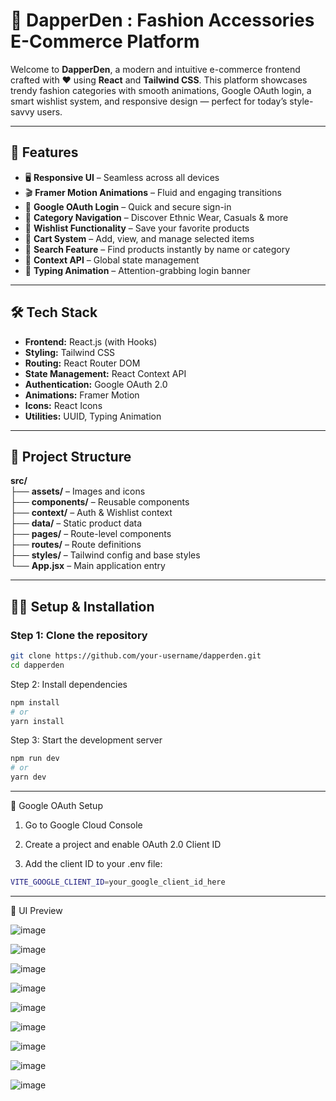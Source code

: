 # 🛒 DapperDen : Fashion Accessories E-Commerce Platform

Welcome to **DapperDen**, a modern and intuitive e-commerce frontend crafted with ❤️ using **React** and **Tailwind CSS**. This platform showcases trendy fashion categories with smooth animations, Google OAuth login, a smart wishlist system, and responsive design — perfect for today’s style-savvy users.

---

## 🚀 Features

- 🖥️ **Responsive UI** – Seamless across all devices  
- 🎬 **Framer Motion Animations** – Fluid and engaging transitions  
- 🔐 **Google OAuth Login** – Quick and secure sign-in
- 🧭 **Category Navigation** – Discover Ethnic Wear, Casuals & more  
- 💖 **Wishlist Functionality** – Save your favorite products   
- 🛒 **Cart System** – Add, view, and manage selected items  
- 🔎 **Search Feature** – Find products instantly by name or category   
- 🧠 **Context API** – Global state management 
- 🎨 **Typing Animation** – Attention-grabbing login banner 

---

## 🛠️ Tech Stack

- **Frontend:** React.js (with Hooks)  
- **Styling:** Tailwind CSS  
- **Routing:** React Router DOM  
- **State Management:** React Context API  
- **Authentication:** Google OAuth 2.0  
- **Animations:** Framer Motion  
- **Icons:** React Icons  
- **Utilities:** UUID, Typing Animation  

---

## 📁 Project Structure

**src/**  
├── **assets/** – Images and icons  
├── **components/** – Reusable components  
├── **context/** – Auth & Wishlist context  
├── **data/** – Static product data  
├── **pages/** – Route-level components  
├── **routes/** – Route definitions  
├── **styles/** – Tailwind config and base styles  
└── **App.jsx** – Main application entry  

---

## 🧑‍💻 Setup & Installation

### Step 1: Clone the repository

```bash
git clone https://github.com/your-username/dapperden.git
cd dapperden
```  

Step 2: Install dependencies

```bash
npm install
# or
yarn install
```

Step 3: Start the development server

```bash
npm run dev
# or
yarn dev
```
---

🔐 Google OAuth Setup

1. Go to Google Cloud Console

2. Create a project and enable OAuth 2.0 Client ID

3. Add the client ID to your .env file:

  ```bash
  VITE_GOOGLE_CLIENT_ID=your_google_client_id_here
  ```
  ---

  📸 UI Preview

  ![image](https://github.com/user-attachments/assets/ce7966b1-a578-409a-b2d7-414611106e60)

  ![image](https://github.com/user-attachments/assets/ce2cf3b2-386c-4127-8659-b289ce27b61c)

  ![image](https://github.com/user-attachments/assets/afb19569-0f31-4b6e-8db2-c9d29d1a0bab)

  ![image](https://github.com/user-attachments/assets/faae7239-16ab-44eb-b741-3eaef744f8ba)

  ![image](https://github.com/user-attachments/assets/83e2e958-9e60-4bab-829f-43403110335f)

  ![image](https://github.com/user-attachments/assets/76c13ef0-8e79-4988-ba1b-3baf703fc35e)

  ![image](https://github.com/user-attachments/assets/4430df81-8864-4135-a6dd-df6ee890128e)

  ![image](https://github.com/user-attachments/assets/8a4f192b-c6b0-4fb5-ac60-c7912357b3e2)

  ![image](https://github.com/user-attachments/assets/cde91d23-14a9-49c7-93d8-05e1812e2d42)









